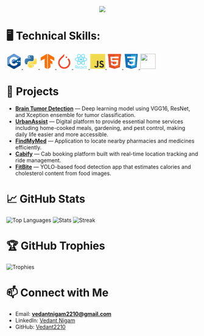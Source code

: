 <p align="center">
    <img src="https://readme-typing-svg.herokuapp.com?color=00BFFF&width=500&height=40&lines=Hi+👋+I'm+Vedant+Nigam;Aspiring+Software+Engineer;Full+Stack+Developer;AI+%26+ML+Enthusiast;Let's+Build+Something+Amazing!" />
</p>

# 🖥️ Technical Skills:
<p align="left">
  <a href="https://www.w3schools.com/cpp/" target="_blank">
    <img src="https://raw.githubusercontent.com/devicons/devicon/master/icons/cplusplus/cplusplus-original.svg" width="40" height="40"/>
  </a>
  <a href="https://www.python.org" target="_blank">
    <img src="https://raw.githubusercontent.com/devicons/devicon/master/icons/python/python-original.svg" width="40" height="40"/>
  </a>
  <a href="https://www.tensorflow.org/" target="_blank">
    <img src="https://raw.githubusercontent.com/devicons/devicon/master/icons/tensorflow/tensorflow-original.svg" width="40" height="40"/>
  </a>
  <a href="https://pytorch.org/" target="_blank">
    <img src="https://raw.githubusercontent.com/devicons/devicon/master/icons/pytorch/pytorch-original.svg" width="40" height="40"/>
  </a>
  <a href="https://reactjs.org/" target="_blank">
    <img src="https://raw.githubusercontent.com/devicons/devicon/master/icons/react/react-original-wordmark.svg" width="40" height="40"/>
  </a>
  <a href="https://developer.mozilla.org/en-US/docs/Web/JavaScript" target="_blank">
    <img src="https://raw.githubusercontent.com/devicons/devicon/master/icons/javascript/javascript-original.svg" width="40" height="40"/>
  </a>
  <a href="https://www.w3schools.com/html/" target="_blank">
    <img src="https://raw.githubusercontent.com/devicons/devicon/master/icons/html5/html5-original.svg" width="40" height="40"/>
  </a>
  <a href="https://www.w3schools.com/css/" target="_blank">
    <img src="https://raw.githubusercontent.com/devicons/devicon/master/icons/css3/css3-original.svg" width="40" height="40"/>
  </a>
  <a href="https://git-scm.com/" target="_blank">
    <img src="https://www.vectorlogo.zone/logos/git-scm/git-scm-icon.svg" width="40" height="40"/>
  </a>
</p>

# 📂 Projects

- **[Brain Tumor Detection](https://github.com/utbirla/Research_Brain-Tumor)** — Deep learning model using VGG16, ResNet, and Xception ensemble for tumor classification.  
- **[UrbanAssist](https://github.com/Vedant2210/UrbanAssist)** — Digital platform to provide essential home services including home-cooked meals, gardening, and pest control, making daily life easier and more accessible.  
- **[FindMyMed](https://github.com/Vedant2210/FindMyMed)** — Application to locate nearby pharmacies and medicines efficiently.  
- **[Cabify](https://github.com/utbirla/Cabify)** — Cab booking platform built with real-time location tracking and ride management.
- **[FitBite](https://github.com/Vedant2210/Heartilens_project)** — YOLO-based food detection app that estimates calories and cholesterol content from food images.   

# 📈 GitHub Stats
![Top Languages](https://github-readme-stats.vercel.app/api/top-langs/?username=Vedant2210&theme=radical&layout=compact)
![Stats](https://github-readme-stats.vercel.app/api?username=Vedant2210&theme=radical&hide=commits)
![Streak](https://github-readme-streak-stats.herokuapp.com/?user=Vedant2210&theme=radical)

# 🏆 GitHub Trophies
![Trophies](https://github-profile-trophy.vercel.app/?username=Vedant2210&theme=radical&no-bg=true)

# 📫 Connect with Me
- Email: **vedantnigam2210@gmail.com**  
- LinkedIn: [Vedant Nigam](https://www.linkedin.com/in/vedant-nigam2210/)  
- GitHub: [Vedant2210](https://github.com/Vedant2210)
